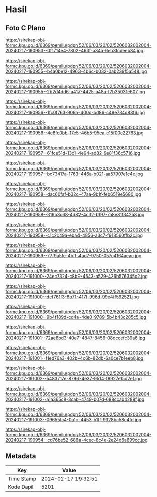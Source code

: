 # Hasil

## Foto C Plano

https://sirekap-obj-formc.kpu.go.id/6369/pemilu/pdpr/52/06/03/20/02/5206032002004-20240217-190953--0f1714e4-7802-463f-a34a-6eb3fcdeeb84.jpg

https://sirekap-obj-formc.kpu.go.id/6369/pemilu/pdpr/52/06/03/20/02/5206032002004-20240217-190955--b4a0be12-4963-4b6c-b032-0ab239f5a548.jpg

https://sirekap-obj-formc.kpu.go.id/6369/pemilu/pdpr/52/06/03/20/02/5206032002004-20240217-190955--2b2d4dd6-a417-4425-a48a-f7b35031e607.jpg

https://sirekap-obj-formc.kpu.go.id/6369/pemilu/pdpr/52/06/03/20/02/5206032002004-20240217-190956--1fc0f763-909a-400d-bd86-c49e734d83f6.jpg

https://sirekap-obj-formc.kpu.go.id/6369/pemilu/pdpr/52/06/03/20/02/5206032002004-20240217-190956--4c8fc0bb-17e5-46b5-95ea-c15f00c22763.jpg

https://sirekap-obj-formc.kpu.go.id/6369/pemilu/pdpr/52/06/03/20/02/5206032002004-20240217-190957--61fce51d-13c1-4e94-ad82-9e81f36c5716.jpg

https://sirekap-obj-formc.kpu.go.id/6369/pemilu/pdpr/52/06/03/20/02/5206032002004-20240217-190957--bc73417a-1763-446a-b021-aa57907e1c4e.jpg

https://sirekap-obj-formc.kpu.go.id/6369/pemilu/pdpr/52/06/03/20/02/5206032002004-20240217-190958--dac60faf-b32c-47aa-9b1f-feb6519e5680.jpg

https://sirekap-obj-formc.kpu.go.id/6369/pemilu/pdpr/52/06/03/20/02/5206032002004-20240217-190958--319b3c68-4d82-4c32-b197-7a8e81f34258.jpg

https://sirekap-obj-formc.kpu.go.id/6369/pemilu/pdpr/52/06/03/20/02/5206032002004-20240217-190959--c1c2c49a-eba4-4856-a3c7-f918560ffb2c.jpg

https://sirekap-obj-formc.kpu.go.id/6369/pemilu/pdpr/52/06/03/20/02/5206032002004-20240217-190959--77f9a5fe-4bff-4ad7-9750-057c4164aeac.jpg

https://sirekap-obj-formc.kpu.go.id/6369/pemilu/pdpr/52/06/03/20/02/5206032002004-20240217-191000--24ec7324-c8b9-4543-a529-426b576345c2.jpg

https://sirekap-obj-formc.kpu.go.id/6369/pemilu/pdpr/52/06/03/20/02/5206032002004-20240217-191000--def761f3-8b71-417f-996d-99e4ff592521.jpg

https://sirekap-obj-formc.kpu.go.id/6369/pemilu/pdpr/52/06/03/20/02/5206032002004-20240217-191000--9b4f189d-cd4a-4de0-9789-5b4b43c285c5.jpg

https://sirekap-obj-formc.kpu.go.id/6369/pemilu/pdpr/52/06/03/20/02/5206032002004-20240217-191001--72ae8bd3-40e7-4847-8456-08dccefc39a6.jpg

https://sirekap-obj-formc.kpu.go.id/6369/pemilu/pdpr/52/06/03/20/02/5206032002004-20240217-191001--f1ed76a3-402b-4c6b-82db-6a0ce7b1eeb8.jpg

https://sirekap-obj-formc.kpu.go.id/6369/pemilu/pdpr/52/06/03/20/02/5206032002004-20240217-191002--5483717e-8796-4e37-9514-f8927e15d2ef.jpg

https://sirekap-obj-formc.kpu.go.id/6369/pemilu/pdpr/52/06/03/20/02/5206032002004-20240217-191002--a1a365c8-3cab-4749-b07d-688ccab4289f.jpg

https://sirekap-obj-formc.kpu.go.id/6369/pemilu/pdpr/52/06/03/20/02/5206032002004-20240217-191003--09655fc4-0a1c-4453-b1ff-9328bc58c4fd.jpg

https://sirekap-obj-formc.kpu.go.id/6369/pemilu/pdpr/52/06/03/20/02/5206032002004-20240217-190954--cd76be52-686a-4cec-8c4e-2e24d6a699cc.jpg


## Metadata

| Key        | Value               |
| ---------- | ------------------- |
| Time Stamp | 2024-02-17 19:32:51 |
| Kode Dapil | 5201                |



